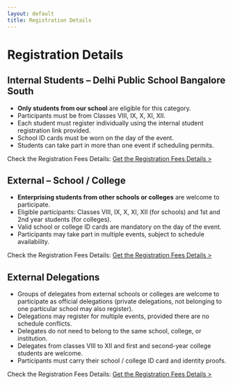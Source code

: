 ```yaml
---
layout: default
title: Registration Details
---
```


# Registration Details

<div class="separator"></div>

## Internal Students – Delhi Public School Bangalore South
- **Only students from our school** are eligible for this category.
- Participants must be from Classes VIII, IX, X, XI, XII.
- Each student must register individually using the internal student registration link provided.
- School ID cards must be worn on the day of the event.
- Students can take part in more than one event if scheduling permits.

Check the Registration Fees Details: <a href="/_media/internal2025.pdf" class="learn-link">Get the Registration Fees Details ></a>

<div class="separator"></div>

## External – School / College
- **Enterprising students from other schools or colleges** are welcome to participate.
- Eligible participants: Classes VIII, IX, X, XI, XII (for schools) and 1st and 2nd year students (for colleges).
- Valid school or college ID cards are mandatory on the day of the event.
- Participants may take part in multiple events, subject to schedule availability.

Check the Registration Fees Details: <a href="/_media/external_S.pdf" class="learn-link">Get the Registration Fees Details ></a>

<div class="separator"></div>

## External Delegations 
- Groups of delegates from external schools or colleges are welcome to participate as official delegations (private delegations, not belonging to one particular school may also register).
- Delegations may register for multiple events, provided there are no schedule conflicts.
- Delegates do not need to belong to the same school, college, or institution.
- Delegates from classes VIII to XII and first and second-year college students are welcome.
- Participants must carry their school / college ID card and identity proofs.

Check the Registration Fees Details: <a href="/_media/external_D.pdf" class="learn-link">Get the Registration Fees Details ></a>

<div class="separator"></div>